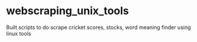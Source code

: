 # webscraping_unix_tools
Built scripts to do scrape cricket scores, stocks, word meaning finder using linux tools
